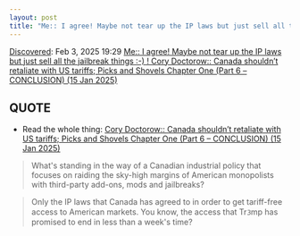 ```yaml
---
layout: post
title: "Me:: I agree! Maybe not tear up the IP laws but just sell all the jailbreak things :-) ! Cory Doctorow:: Canada shouldn’t retaliate with US tariffs; Picks and Shovels Chapter One (Part 6 – CONCLUSION) (15 Jan 2025)"
---
```

[Discovered](http://rolandtanglao.com/2020/07/29/p1-blogthis-checkvist-list-links-to-blog/): Feb 3, 2025 19:29 [Me:: I agree! Maybe not tear up the IP laws but just sell all the jailbreak things :-) ! Cory Doctorow:: Canada shouldn’t retaliate with US tariffs; Picks and Shovels Chapter One (Part 6 – CONCLUSION) (15 Jan 2025)](https://pluralistic.net/2025/01/15/beauty-eh/)

## QUOTE

* Read the whole thing: [Cory Doctorow:: Canada shouldn’t retaliate with US tariffs; Picks and Shovels Chapter One (Part 6 – CONCLUSION) (15 Jan 2025)](https://pluralistic.net/2025/01/15/beauty-eh/)

>What's standing in the way of a Canadian industrial policy that focuses on raiding the sky-high margins of American monopolists with third-party add-ons, mods and jailbreaks?

>Only the IP laws that Canada has agreed to in order to get tariff-free access to American markets. You know, the access that Trᜂmp has promised to end in less than a week's time?
